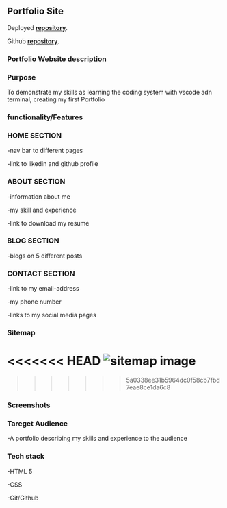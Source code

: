 ## Portfolio Site
Deployed [**repository**](https://cranky-babbage-d33d55.netlify.app/).

Github [**repository**](https://github.com/kinga977).

### Portfolio Website description
### Purpose
To demonstrate my skills as learning the coding system with vscode adn terminal, creating my first Portfolio

### functionality/Features

### HOME SECTION

   -nav bar to different pages

   -link to likedin and github profile

### ABOUT SECTION
   -information about me

   -my skill and experience

   -link to download my resume

### BLOG SECTION

   -blogs on 5 different posts

### CONTACT SECTION

   -link to my email-address

   -my phone number

   -links to my social media pages

### Sitemap

<<<<<<< HEAD
![sitemap image](./img.sitemap.png)
=======
 
>>>>>>> 5a0338ee31b5964dc0f58cb7fbd7eae8ce1da6c8

### Screenshots

### Tareget Audience
   -A portfolio describing my skiils and experience to the audience

   
### Tech stack
   -HTML 5 

   -CSS

   -Git/Github


